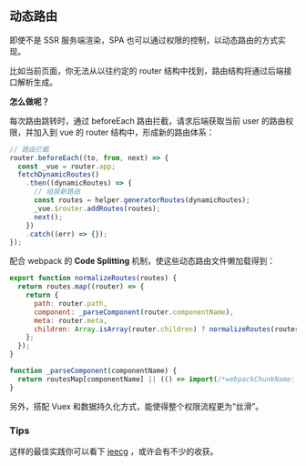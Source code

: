 ## 动态路由

即使不是 SSR 服务端渲染，SPA 也可以通过权限的控制，以动态路由的方式实现。

比如当前页面，你无法从以往约定的 router 结构中找到，路由结构将通过后端接口解析生成。

**怎么做呢？**

每次路由跳转时，通过 beforeEach 路由拦截，请求后端获取当前 user 的路由权限，并加入到 vue 的 router 结构中，形成新的路由体系：

```js
// 路由拦截
router.beforeEach((to, from, next) => {
  const _vue = router.app;
  fetchDynamicRoutes()
    .then((dynamicRoutes) => {
      // 组装新路由
      const routes = helper.generatorRoutes(dynamicRoutes);
      _vue.$router.addRoutes(routes);
      next();
    })
    .catch((err) => {});
});
```

配合 webpack 的 **Code Splitting** 机制，使这些动态路由文件懒加载得到：

```js
export function normalizeRoutes(routes) {
  return routes.map((router) => {
    return {
      path: router.path,
      component: _parseComponent(router.componentName),
      meta: router.meta,
      children: Array.isArray(router.children) ? normalizeRoutes(router.children) : [],
    };
  });
}

function _parseComponent(componentName) {
  return routesMap[componentName] || (() => import(/*webpackChunkName: "router-dynamic"*/ `../pages${componentName}.vue`));
}
```

另外，搭配 Vuex 和数据持久化方式，能使得整个权限流程更为“丝滑”。

### Tips

这样的最佳实践你可以看下 [jeecg](https://github.com/zhangdaiscott/jeecg-boot) ，或许会有不少的收获。
